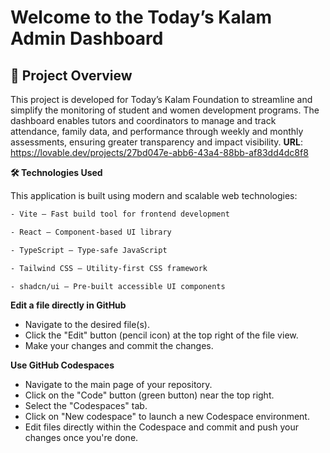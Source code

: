 # Welcome to the Today’s Kalam Admin Dashboard

## 📌 Project Overview
This project is developed for Today’s Kalam Foundation to streamline and simplify the monitoring of student and women development programs. The dashboard enables tutors and coordinators to manage and track attendance, family data, and performance through weekly and monthly assessments, ensuring greater transparency and impact visibility.
**URL**: https://lovable.dev/projects/27bd047e-abb6-43a4-88bb-af83dd4dc8f8



**🛠️ Technologies Used**

This application is built using modern and scalable web technologies:

```sh
- Vite – Fast build tool for frontend development

- React – Component-based UI library

- TypeScript – Type-safe JavaScript

- Tailwind CSS – Utility-first CSS framework

- shadcn/ui – Pre-built accessible UI components
```

**Edit a file directly in GitHub**

- Navigate to the desired file(s).
- Click the "Edit" button (pencil icon) at the top right of the file view.
- Make your changes and commit the changes.

**Use GitHub Codespaces**

- Navigate to the main page of your repository.
- Click on the "Code" button (green button) near the top right.
- Select the "Codespaces" tab.
- Click on "New codespace" to launch a new Codespace environment.
- Edit files directly within the Codespace and commit and push your changes once you're done.
